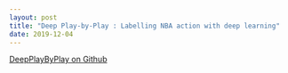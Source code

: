 ```yaml
---
layout: post
title: "Deep Play-by-Play : Labelling NBA action with deep learning"
date: 2019-12-04
---
```


[DeepPlayByPlay on Github](https://github.com/neeilan/DeepPlayByPlay)
